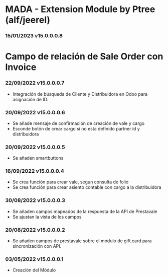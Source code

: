 # MADA - Extension Module by Ptree (alf/jeerel)

### 15/01/2023 v15.0.0.0.8
# Campo de relación de Sale Order con Invoice

### 22/09/2022 v15.0.0.0.7
* Integración de búsqueda de Cliente y Distribuidora en Odoo para asignación de ID.

### 20/09/2022 v15.0.0.0.6
* Se añade mensaje de confirmación de creación de vale y cargo
* Esconde botón de crear cargo si no esta definido partner id y distribuidora

### 20/09/2022 v15.0.0.0.5
* Se añaden smartbuttons

### 16/09/2022 v15.0.0.0.4
* Se crea función para crear vale, segun consulta de folio
* Se crea función para crear asiento contable con cargo a la distribuidora

### 30/08/2022 v15.0.0.0.3
* Se añaden campos mapeados de la respuesta de la API de Prestavale
* Se ajustan la vista de los campos

### 20/08/2022 v15.0.0.0.2
* Se añaden campos de prestavale sobre el módulo de gift.card para sincronización con API.

### 03/05/2022 v15.0.0.0.1
* Creación del Módulo